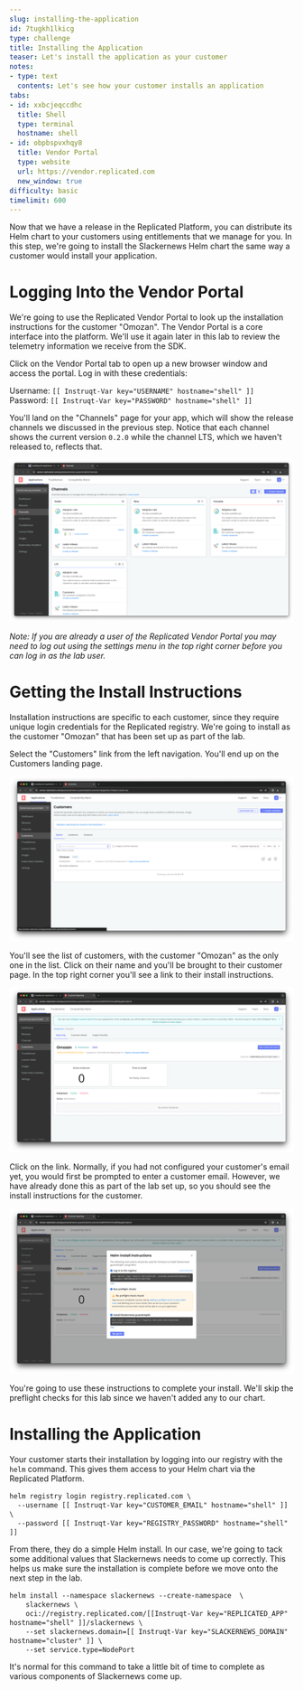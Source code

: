 ```yaml
---
slug: installing-the-application
id: 7tugkh1lkicg
type: challenge
title: Installing the Application
teaser: Let's install the application as your customer
notes:
- type: text
  contents: Let's see how your customer installs an application
tabs:
- id: xxbcjeqccdhc
  title: Shell
  type: terminal
  hostname: shell
- id: obpbspvxhqy8
  title: Vendor Portal
  type: website
  url: https://vendor.replicated.com
  new_window: true
difficulty: basic
timelimit: 600
---
```


Now that we have a release in the Replicated Platform, you can
distribute its Helm chart to your customers using entitlements
that we manage for you. In this step, we're going to install the
Slackernews Helm chart the same way a customer would install your
application.

Logging Into the Vendor Portal
==============================

We're going to use the Replicated Vendor Portal to look up the
installation instructions for the customer "Omozan". The Vendor
Portal is a core interface into the platform. We'll use it again
later in this lab to review the telemetry information we receive
from the SDK.

Click on the Vendor Portal tab to open up a new browser window and
access the portal. Log in with these credentials:

Username: `[[ Instruqt-Var key="USERNAME" hostname="shell" ]]`<br/>
Password: `[[ Instruqt-Var key="PASSWORD" hostname="shell" ]]`

You'll land on the "Channels" page for your app, which will show
the release channels we discussed in the previous step. Notice that
each channel shows the current version `0.2.0` while the channel LTS, which we haven't released to, reflects
that.

![Vendor Portal Release Channels](../assets/vendor-portal-landing.png)

_Note: If you are already a user of the Replicated Vendor Portal
you may need to log out using the settings menu in the top right
corner before you can log in as the lab user._

Getting the Install Instructions
================================

Installation instructions are specific to each customer, since they
require unique login credentials for the Replicated registry. We're
going to install as the customer "Omozan" that has been set up as
part of the lab.

Select the "Customers" link from the left navigation. You'll end up on
the Customers landing page.

![Customers Landing Page](../assets/customers-page.png)

You'll see the list of customers, with the customer
"Omozan" as the only one in the list. Click on their name and you'll
be brought to their customer page. In the top right corner you'll
see a link to their install instructions.

![Customers Landing Page](../assets/single-customer-page.png)

Click on the link. Normally, if you had not configured your customer's email yet, you would first be prompted to enter a customer
email. However, we have already done this as part of the lab set up, so you should see the install instructions for the customer.

![Install Instructions](../assets/helm-install-instructions.png)

You're going to use these instructions to complete your install.
We'll skip the preflight checks for this lab since we haven't
added any to our chart.

Installing the Application
==========================

Your customer starts their installation by logging into our
registry with the `helm` command. This gives them access to
your Helm chart via the Replicated Platform.

```
helm registry login registry.replicated.com \
  --username [[ Instruqt-Var key="CUSTOMER_EMAIL" hostname="shell" ]] \
  --password [[ Instruqt-Var key="REGISTRY_PASSWORD" hostname="shell" ]]
```

From there, they do a simple Helm install. In our case, we're going to
tack some additional values that Slackernews needs to come up correctly.
This helps us make sure the installation is complete before we move
onto the next step in the lab.

```
helm install --namespace slackernews --create-namespace  \
    slackernews \
    oci://registry.replicated.com/[[Instruqt-Var key="REPLICATED_APP" hostname="shell" ]]/slackernews \
    --set slackernews.domain=[[ Instruqt-Var key="SLACKERNEWS_DOMAIN" hostname="cluster" ]] \
    --set service.type=NodePort
```

It's normal for this command to take a little bit of time to
complete as various components of Slackernews come up.
